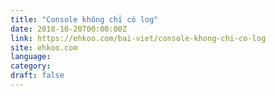 ```yaml
---
title: "Console không chỉ có log"
date: 2018-10-20T00:00:00Z
link: https://ehkoo.com/bai-viet/console-khong-chi-co-log
site: ehkoo.com
language: 
category:
draft: false
---
```

